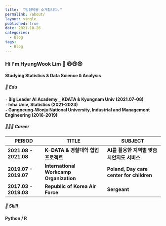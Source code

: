 ```yaml
---
title:  "임형욱을 소개합니다."
permalink: /about/
layout: single
published: true
date: 2021-10-26
categories:
  - Blog
tags:
  - Blog
---
```


### Hi I'm HyungWook Lim 👋 😎😎😎
#### Studying Statistics & Data Science & Analysis   

##### 📘 ️Edu 

`-` **Big Leader AI Academy _ KDATA & Kyungnam Univ (2021.07-08)  
`-` Inha Univ, Statistics (2021-2023)  
`-` Gangneung-Wonju National University, Industrial and Management Engineering (2016-2019)**  

##### 🏃🏻‍♂️ Career  

| PERIOD | TITLE | SUBJECT |
| ------- | ------- | -------|
| **2021.08 - 2021.08** | **K-DATA & 경찰대학 협업 프로젝트** | **AI를 활용한 지역별 맞춤 치안지도 서비스** |
| **2019.07 - 2019.07** | **International Workcamp Organization** | **Poland, Day care center for children**
| **2017.03 - 2019.03** | **Republic of Korea Air Force** | **Sergeant**  

##### 🧩 Skill  

**Python / R**


